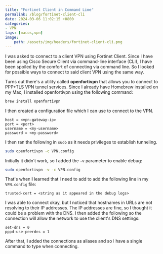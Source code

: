 ```yaml
---
title: "Fortinet Client in Command Line"
permalink: /blog/fortinet-client-cli
date: 2024-03-06 11:02:15 +0800
categories:
- VPN
tags: [macos,vpn] 
image:
    path: /assets/img/headers/fortinet-client-cli.png
---
```



I was asked to connect to a client VPN using Fortinet Client. Since I have been using Cisco Secure Client via command-line interface (CLI), I have been spoiled by the comfort of connecting via command line. So I looked for possible ways to connect to said client VPN using the same way.

Turns out there's a utility called **openfortivpn** that allows you to connect to PPP+TLS VPN tunnel services. Since I already have Homebrew installed on my Mac, I installed openfortivpn using the following command:

```bash
brew install openfortivpn
```

I then created a configuration file which I can use to connect to the VPN. 

```properties
host = <vpn-gateway-ip>
port = <port>
username = <my-username>
password = <my-password>
```

I then ran the following in `sudo` as it needs privileges to establish tunneling.

```bash
sudo openfortivpn -c VPN.config
```

Initially it didn't work, so I added the `-v` parameter to enable debug:

```bash
sudo openfortivpn -v -c VPN.config
```

That's when I learned that I need to add to add the following line in my `VPN.config` file:

```properties
trusted-cert = <string as it appeared in the debug logs>
```

I was able to connect okay, but I noticed that hostnames in URLs are not resolving to their IP addresses. The IP addresses are fine, so I thought it could be a problem with the DNS. I then added the following so the connection will allow the network to use the client's DNS settings:

```properties
set-dns = 0
pppd-use-peerdns = 1
```

After that, I added the connections as aliases and so I have a single command to type when connecting.